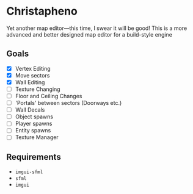 # Christapheno
Yet another map editor—this time, I swear it will be good!
This is a more advanced and better designed map editor for a build-style engine

## Goals
- [x] Vertex Editing
- [x] Move sectors
- [x] Wall Editing
- [ ] Texture Changing
- [ ] Floor and Ceiling Changes
- [ ] 'Portals' between sectors (Doorways etc.)
- [ ] Wall Decals
- [ ] Object spawns
- [ ] Player spawns
- [ ] Entity spawns
- [ ] Texture Manager

## Requirements
- `imgui-sfml`
- `sfml`
- `imgui`
